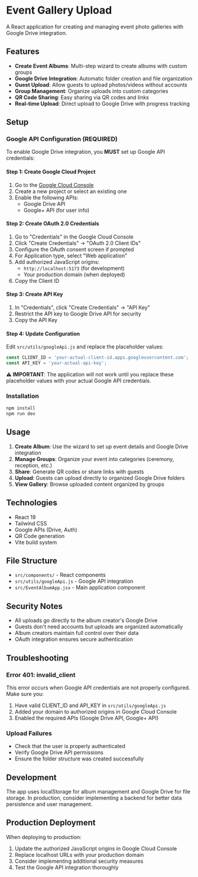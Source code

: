 # Event Gallery Upload

A React application for creating and managing event photo galleries with Google Drive integration.

## Features

- **Create Event Albums**: Multi-step wizard to create albums with custom groups
- **Google Drive Integration**: Automatic folder creation and file organization
- **Guest Upload**: Allow guests to upload photos/videos without accounts
- **Group Management**: Organize uploads into custom categories
- **QR Code Sharing**: Easy sharing via QR codes and links
- **Real-time Upload**: Direct upload to Google Drive with progress tracking

## Setup

### Google API Configuration (REQUIRED)

To enable Google Drive integration, you **MUST** set up Google API credentials:

#### Step 1: Create Google Cloud Project
1. Go to the [Google Cloud Console](https://console.cloud.google.com/)
2. Create a new project or select an existing one
3. Enable the following APIs:
   - Google Drive API
   - Google+ API (for user info)

#### Step 2: Create OAuth 2.0 Credentials
1. Go to "Credentials" in the Google Cloud Console
2. Click "Create Credentials" → "OAuth 2.0 Client IDs"
3. Configure the OAuth consent screen if prompted
4. For Application type, select "Web application"
5. Add authorized JavaScript origins:
   - `http://localhost:5173` (for development)
   - Your production domain (when deployed)
6. Copy the Client ID

#### Step 3: Create API Key
1. In "Credentials", click "Create Credentials" → "API Key"
2. Restrict the API key to Google Drive API for security
3. Copy the API Key

#### Step 4: Update Configuration
Edit `src/utils/googleApi.js` and replace the placeholder values:

```javascript
const CLIENT_ID = 'your-actual-client-id.apps.googleusercontent.com';
const API_KEY = 'your-actual-api-key';
```

**⚠️ IMPORTANT**: The application will not work until you replace these placeholder values with your actual Google API credentials.

### Installation

```bash
npm install
npm run dev
```

## Usage

1. **Create Album**: Use the wizard to set up event details and Google Drive integration
2. **Manage Groups**: Organize your event into categories (ceremony, reception, etc.)
3. **Share**: Generate QR codes or share links with guests
4. **Upload**: Guests can upload directly to organized Google Drive folders
5. **View Gallery**: Browse uploaded content organized by groups

## Technologies

- React 19
- Tailwind CSS
- Google APIs (Drive, Auth)
- QR Code generation
- Vite build system

## File Structure

- `src/components/` - React components
- `src/utils/googleApi.js` - Google API integration
- `src/EventAlbumApp.jsx` - Main application component

## Security Notes

- All uploads go directly to the album creator's Google Drive
- Guests don't need accounts but uploads are organized automatically
- Album creators maintain full control over their data
- OAuth integration ensures secure authentication

## Troubleshooting

### Error 401: invalid_client
This error occurs when Google API credentials are not properly configured. Make sure you:
1. Have valid CLIENT_ID and API_KEY in `src/utils/googleApi.js`
2. Added your domain to authorized origins in Google Cloud Console
3. Enabled the required APIs (Google Drive API, Google+ API)

### Upload Failures
- Check that the user is properly authenticated
- Verify Google Drive API permissions
- Ensure the folder structure was created successfully

## Development

The app uses localStorage for album management and Google Drive for file storage. In production, consider implementing a backend for better data persistence and user management.

## Production Deployment

When deploying to production:
1. Update the authorized JavaScript origins in Google Cloud Console
2. Replace localhost URLs with your production domain
3. Consider implementing additional security measures
4. Test the Google API integration thoroughly